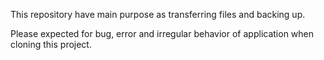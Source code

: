 This repository have main purpose as transferring files and backing up.

Please expected for bug, error and irregular behavior of application when cloning this project.